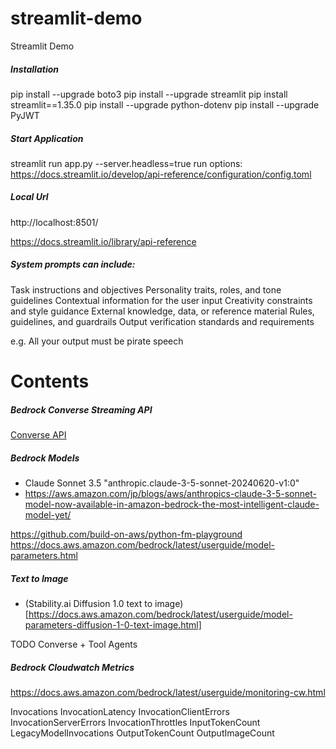 # streamlit-demo
Streamlit Demo

##### Installation
pip install --upgrade boto3
pip install --upgrade streamlit
pip install streamlit==1.35.0
pip install --upgrade python-dotenv
pip install --upgrade PyJWT

##### Start Application
streamlit run app.py --server.headless=true
run options: https://docs.streamlit.io/develop/api-reference/configuration/config.toml

##### Local Url
http://localhost:8501/

https://docs.streamlit.io/library/api-reference


##### System prompts can include:

Task instructions and objectives
Personality traits, roles, and tone guidelines
Contextual information for the user input
Creativity constraints and style guidance
External knowledge, data, or reference material
Rules, guidelines, and guardrails
Output verification standards and requirements

e.g. All your output must be pirate speech

# Contents

##### Bedrock Converse Streaming API
[Converse API](pages/3_5_1_converse_demo.py)


##### Bedrock Models
- Claude Sonnet 3.5 "anthropic.claude-3-5-sonnet-20240620-v1:0"
- https://aws.amazon.com/jp/blogs/aws/anthropics-claude-3-5-sonnet-model-now-available-in-amazon-bedrock-the-most-intelligent-claude-model-yet/

https://github.com/build-on-aws/python-fm-playground
https://docs.aws.amazon.com/bedrock/latest/userguide/model-parameters.html

##### Text to Image

- (Stability.ai Diffusion 1.0 text to image)[https://docs.aws.amazon.com/bedrock/latest/userguide/model-parameters-diffusion-1-0-text-image.html]

TODO
Converse + Tool
Agents


##### Bedrock Cloudwatch Metrics
https://docs.aws.amazon.com/bedrock/latest/userguide/monitoring-cw.html

Invocations
InvocationLatency
InvocationClientErrors
InvocationServerErrors
InvocationThrottles
InputTokenCount
LegacyModelInvocations
OutputTokenCount
OutputImageCount
